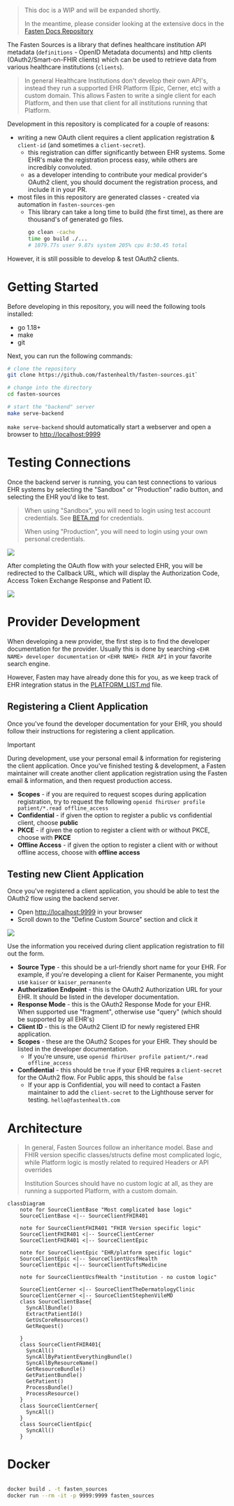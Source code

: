 > This doc is a WIP and will be expanded shortly.
>
> In the meantime, please consider looking at the extensive docs in the [Fasten Docs Repository](https://github.com/fastenhealth/docs/tree/main/technical)


The Fasten Sources is a library that defines healthcare institution API metadata (`definitions` - OpenID Metadata documents)
and http clients (OAuth2/Smart-on-FHIR clients) which can be used to retrieve data from various healthcare institutions (`clients`).

> In general Healthcare Institutions don't develop their own API's, instead they run a supported EHR Platform (Epic, Cerner, etc) with a custom domain.
> This allows Fasten to write a single client for each Platform, and then use that client for all institutions running that Platform.

Development in this repository is complicated for a couple of reasons:

- writing a new OAuth client requires a client application registration  & `client-id` (and sometimes a `client-secret`). 
  - this registration can differ significantly between EHR systems. Some EHR's make the registration process easy, while others are incredibly convoluted.
  - as a developer intending to contribute your medical provider's OAuth2 client, you should document the registration process, and include it in your PR. 
- most files in this repository are generated classes - created via automation in `fasten-sources-gen`
  - This library can take a long time to build (the first time), as there are thousand's of generated go files.
    ```bash
    go clean -cache
    time go build ./...
    # 1079.77s user 9.87s system 205% cpu 8:50.45 total
    ```

However, it is still possible to develop & test OAuth2 clients.

# Getting Started

Before developing in this repository, you will need the following tools installed:

- go 1.18+
- make
- git

Next, you can run the following commands:

```bash
# clone the repository
git clone https://github.com/fastenhealth/fasten-sources.git`

# change into the directory
cd fasten-sources

# start the "backend" server
make serve-backend
```

`make serve-backend` should automatically start a webserver and open a browser to [http://localhost:9999](http://localhost:9999)

# Testing Connections

Once the backend server is running, you can test connections to various EHR systems by selecting the "Sandbox" or "Production" radio button, and selecting the EHR you'd like to test.

> When using "Sandbox", you will need to login using test account credentials. See [BETA.md](https://github.com/fastenhealth/docs/blob/main/BETA.md#sandbox-flavor) for credentials.
>
> When using "Production", you will need to login using your own personal credentials.

![](./screenshots/connect.png)

After completing the OAuth flow with your selected EHR, you will be redirected to the Callback URL, which will display the Authorization Code, Access Token Exchange Response and Patient ID.

![](./screenshots/callback.png)


# Provider Development

When developing a new provider, the first step is to find the developer documentation for the provider.
Usually this is done by searching `<EHR NAME> developer documentation` or `<EHR NAME> FHIR API` in your favorite search engine.

However, Fasten may have already done this for you, as we keep track of EHR integration status in the [PLATFORM_LIST.md](./PLATFORM_LIST.md) file.

## Registering a Client Application

Once you've found the developer documentation for your EHR, you should follow their instructions for registering a client application.

> [!IMPORTANT]  
> During development, use your personal email & information for registering the client application. Once you've finished testing & development, 
> a Fasten maintainer will create another client application registration using the Fasten email & information, and then request production access.

- **Scopes** - if you are required to request scopes during application registration, try to request the following `openid fhirUser profile patient/*.read offline_access`
- **Confidential** - if given the option to register a public vs confidential client, choose **public**
- **PKCE** - if given the option to register a client with or without PKCE, choose with **PKCE**
- **Offline Access** - if given the option to register a client with or without offline access, choose with **offline access**

## Testing new Client Application

Once you've registered a client application, you should be able to test the OAuth2 flow using the backend server.

- Open [http://localhost:9999](http://localhost:9999) in your browser
- Scroll down to the "Define Custom Source" section and click it

![](./screenshots/connect-custom.png)

Use the information you received during client application registration to fill out the form.

- **Source Type** - this should be a url-friendly short name for your EHR. For example, if you're developing a client for Kaiser Permanente, you might use `kaiser` or `kaiser_permanente`
- **Authorization Endpoint** - this is the OAuth2 Authorization URL for your EHR. It should be listed in the developer documentation.
- **Response Mode** - this is the OAuth2 Response Mode for your EHR. When supported use "fragment", otherwise use "query" (which should be supported by all EHR's)
- **Client ID** - this is the OAuth2 Client ID for newly registered EHR application.
- **Scopes** - these are the OAuth2 Scopes for your EHR. They should be listed in the developer documentation. 
  - If you're unsure, use `openid fhirUser profile patient/*.read offline_access`
- **Confidential** - this should be `true` if your EHR requires a `client-secret` for the OAuth2 flow. For Public apps, this should be `false`
  - If your app is Confidential, you will need to contact a Fasten maintainer to add the `client-secret` to the Lighthouse server for testing. `hello@fastenhealth.com` 

# Architecture

> In general, Fasten Sources follow an inheritance model. Base and FHIR version specific classes/structs
> define most complicated logic, while Platform logic is mostly related to required Headers or API overrides
>
> Institution Sources should have no custom logic at all, as they are running a supported Platform, with a custom domain.

```mermaid
classDiagram
    note for SourceClientBase "Most complicated base logic"
    SourceClientBase <|-- SourceClientFHIR401
    
    note for SourceClientFHIR401 "FHIR Version specific logic"
    SourceClientFHIR401 <|-- SourceClientCerner
    SourceClientFHIR401 <|-- SourceClientEpic

    note for SourceClientEpic "EHR/platform specific logic"
    SourceClientEpic <|-- SourceClientUcsfHealth
    SourceClientEpic <|-- SourceClientTuftsMedicine

    note for SourceClientUcsfHealth "institution - no custom logic"

    SourceClientCerner <|-- SourceClientTheDermatologyClinic
    SourceClientCerner <|-- SourceClientStephenVileMD
    class SourceClientBase{
      SyncAllBundle()
      ExtractPatientId()
      GetUsCoreResources()
      GetRequest()

    }
    class SourceClientFHIR401{
      SyncAll()
      SyncAllByPatientEverythingBundle()
      SyncAllByResourceName()
      GetResourceBundle()
      GetPatientBundle()
      GetPatient()
      ProcessBundle()
      ProcessResource()
    }
    class SourceClientCerner{
      SyncAll()
    }
    class SourceClientEpic{
      SyncAll()
    }
```


# Docker

```bash

docker build . -t fasten_sources
docker run --rm -it -p 9999:9999 fasten_sources


```

